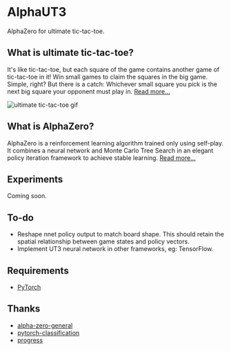 # AlphaUT3
AlphaZero for ultimate tic-tac-toe.

## What is ultimate tic-tac-toe?
It's like tic-tac-toe, but each square of the game contains another game of tic-tac-toe in it! Win small games to claim the squares in the big game. Simple, right? But there is a catch: Whichever small square you pick is the next big square your opponent must play in. [Read more...](https://docs.riddles.io/ultimate-tic-tac-toe/rules)

![ultimate tic-tac-toe gif](https://static-content.riddles.io/ultimate-tic-tac-toe-objectives-small-squares.gif)

## What is AlphaZero?
AlphaZero is a reinforcement learning algorithm trained only using self-play. It combines a neural network and Monte Carlo Tree Search in an elegant policy iteration framework to achieve stable learning. [Read more...](https://web.stanford.edu/~surag/posts/alphazero.html)

## Experiments
Coming soon.

## To-do
 - Reshape nnet policy output to match board shape. This should retain the spatial relationship between game states and policy vectors.
 - Implement UT3 neural network in other frameworks, eg: TensorFlow.

## Requirements
 - [PyTorch](https://pytorch.org/)

## Thanks
 - [alpha-zero-general](https://github.com/suragnair/alpha-zero-general)
 - [pytorch-classification](https://github.com/bearpaw/pytorch-classification)
 - [progress](https://github.com/verigak/progress)
